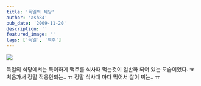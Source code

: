 ```yaml
---
title: '독일의 식당'
author: 'ash84'
pub_date: '2009-11-20'
description: ''
featured_image: ''
tags: ['독일', '맥주']
---
```



![](http://ash84.net/wp-content/uploads/1/cfile22.uf.2051871A4B0697687AF81E.JPG)

독일의 식당에서는 특이하게 맥주를 식사때 먹는것이 일반화 되어 있는 모습이었다. ㅠ  
 처음가서 정말 적응안되는.. ㅠ 정말 식사때 마다 먹어서 살이 찌는.. ㅠ



